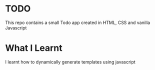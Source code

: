# TODO

This repo contains a small Todo app created in HTML, CSS and vanilla Javascript

# What I Learnt

I learnt how to dynamically generate templates using javascript
